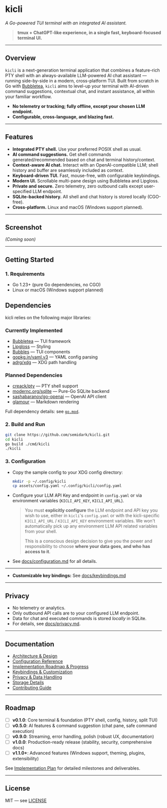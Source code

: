 # kicli

*A Go-powered TUI terminal with an integrated AI assistant.*

> **tmux + ChatGPT-like experience, in a single fast, keyboard-focused terminal UI.**

---

## Overview

`kicli` is a next-generation terminal application that combines a feature-rich PTY shell with an always-available LLM-powered AI chat assistant — running side-by-side in a modern, cross-platform TUI. Built from scratch in Go with [Bubbletea](https://github.com/charmbracelet/bubbletea), `kicli` aims to level-up your terminal with AI-driven command suggestions, contextual chat, and instant assistance, all within your familiar workflow.

- **No telemetry or tracking; fully offline, except your chosen LLM endpoint.**
- **Configurable, cross-language, and blazing fast.**

---

## Features

- **Integrated PTY shell.**  Use your preferred POSIX shell as usual.
- **AI command suggestions.**  Get shell commands generated/recommended based on chat and terminal history/context.
- **Context-aware AI chat.**  Interact with an OpenAI-compatible LLM; shell history and buffer are seamlessly included as context.
- **Keyboard-driven TUI.**  Fast, mouse-free, with configurable keybindings.
- **Modern UI.**  Scrollable multi-pane design using Bubbletea and Lipgloss.
- **Private and secure.**  Zero telemetry, zero outbound calls except user-specified LLM endpoint.
- **SQLite-backed history.**  All shell and chat history is stored locally (CGO-free).
- **Cross-platform.**  Linux and macOS (Windows support planned).

---

## Screenshot

*(Coming soon)*

---

## Getting Started

### 1. **Requirements**

- Go 1.23+ (pure Go dependencies, no CGO)
- Linux or macOS (Windows support planned)

## Dependencies

kicli relies on the following major libraries:

### Currently Implemented
- [Bubbletea](https://github.com/charmbracelet/bubbletea) — TUI framework
- [Lipgloss](https://github.com/charmbracelet/lipgloss) — Styling
- [Bubbles](https://github.com/charmbracelet/bubbles) — TUI components
- [gopkg.in/yaml.v3](https://gopkg.in/yaml.v3) — YAML config parsing
- [adrg/xdg](https://github.com/adrg/xdg) — XDG path handling

### Planned Dependencies
- [creack/pty](https://github.com/creack/pty) — PTY shell support
- [modernc.org/sqlite](https://github.com/cznic/sqlite) — Pure-Go SQLite backend
- [sashabaranov/go-openai](https://github.com/sashabaranov/go-openai) — OpenAI API client
- [glamour](https://github.com/charmbracelet/glamour) — Markdown rendering

Full dependency details: see [`go.mod`](go.mod).

### 2. **Build and Run**

```sh
git clone https://github.com/semidark/kicli.git
cd kicli
go build ./cmd/kicli
./kicli
```

### 3. **Configuration**

- Copy the sample config to your XDG config directory:
  ```sh
  mkdir -p ~/.config/kicli
  cp assets/config.yaml ~/.config/kicli/config.yaml
  ```
- Configure your LLM API Key and endpoint in `config.yaml` or via environment variables (`KICLI_API_KEY`, `KICLI_API_URL`).
  > You must **explicitly configure** the LLM endpoint and API key you wish to use, either in `kicli`'s `config.yaml` or with the kicli-specific `KICLI_API_URL` / `KICLI_API_KEY` environment variables. We won't automatically pick up any environment LLM API related variables from your shell.
  >
  > This is a conscious design decision to give you the power and responsibility to choose **where your data goes, and who has access to it**.
- See [docs/configuration.md](docs/configuration.md) for all details.

---

- **Customizable key bindings:** See [docs/keybindings.md](docs/keybindings.md)

---

## Privacy

- No telemetry or analytics.
- Only outbound API calls are to your configured LLM endpoint.
- Data for chat and executed commands is stored _locally_ in SQLite.
- For details, see [docs/privacy.md](docs/privacy.md).

---

## Documentation

- [Architecture & Design](docs/architecture.md)
- [Configuration Reference](docs/configuration.md)
- [Implementation Roadmap & Progress](docs/implementation-plan.md)
- [Keybindings & Customization](docs/keybindings.md)
- [Privacy & Data Handling](docs/privacy.md)
- [Storage Details](docs/storage.md)
- [Contributing Guide](CONTRIBUTING.md)

---

## Roadmap

- [ ] **v0.1.0**: Core terminal & foundation (PTY shell, config, history, split TUI)
- [ ] **v0.5.0**: AI features & command suggestion (chat pane, safe command execution)
- [ ] **v0.9.0**: Streaming, error handling, polish (robust UX, documentation)
- [ ] **v1.0.0**: Production-ready release (stability, security, comprehensive docs)
- [ ] **v1.1.0+**: Advanced features (Windows support, theming, plugins, extensibility)

See [Implementation Plan](docs/implementation-plan.md) for detailed milestones and deliverables.

---

## License

MIT — see [LICENSE](LICENSE)
